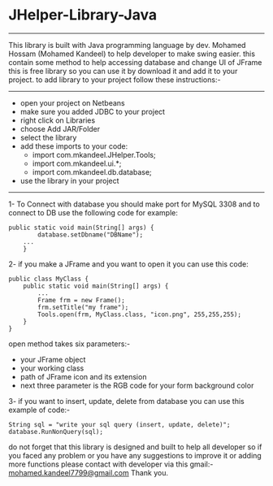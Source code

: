# JHelper-Library-Java
-----------------------
This library is  built with Java programming language by  dev. Mohamed Hossam (Mohamed Kandeel) to help developer to make swing easier.
this contain some method to help accessing database and change UI of JFrame this is free library so you can use it by download it and add it to your project.
to add library to your project follow these instructions:-
***********************************
* open your project on Netbeans<br>
* make sure you added JDBC to your project<br>
* right click on Libraries<br>
* choose Add JAR/Folder<br>
* select the library<br>
* add these imports to your code:<br>
    - import com.mkandeel.JHelper.Tools;<br>
	- import com.mkandeel.ui.*;<br>
	- import com.mkandeel.db.database;<br>
* use the library in your project<br>
**********************************
1- To Connect with database you should make port for MySQL 3308 and to connect to DB use the following code for example:
```
public static void main(String[] args) {
        database.setDbname("DBName");
	...
    }
```
2- if you make a JFrame and you want to open it you can use this code:
```
public class MyClass {    
    public static void main(String[] args) {
        ...
        Frame frm = new Frame();
        frm.setTitle("my frame");
        Tools.open(frm, MyClass.class, "icon.png", 255,255,255);
    }
}
```
open method takes six parameters:-<br>
* your JFrame object
* your working class
* path of JFrame icon and its extension
* next three parameter is the RGB code for your form background color<br>

3- if you want to insert, update, delete from database you can use this example of code:-
```
String sql = "write your sql query (insert, update, delete)";
database.RunNonQuery(sql);
```
do not forget that this library is designed and built to help all developer so if you faced any problem or you have any suggestions to improve it or adding more functions please contact with developer via this gmail:-
mohamed.kandeel7799@gmail.com
Thank you.
